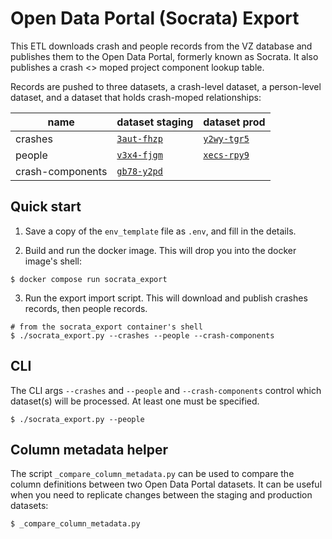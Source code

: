 # Open Data Portal (Socrata) Export

This ETL downloads crash and people records from the VZ database and publishes them to the Open Data Portal, formerly known as Socrata. It also publishes a crash <> moped project component lookup table.

Records are pushed to three datasets, a crash-level dataset, a person-level dataset, and a dataset that holds crash-moped relationships:

| name             | dataset staging                                                                                                                         | dataset prod                                                                                                                                    |
| ---------------- | --------------------------------------------------------------------------------------------------------------------------------------- | ----------------------------------------------------------------------------------------------------------------------------------------------- |
| crashes          | [`3aut-fhzp`](https://datahub.austintexas.gov/Transportation-and-Mobility/Test-Crash-Report-Data/3aut-fhzp/about_data)                  | [`y2wy-tgr5`](https://datahub.austintexas.gov/Transportation-and-Mobility/Austin-Crash-Report-Data-Crash-Level-Records/y2wy-tgr5/about_data)    |
| people           | [`v3x4-fjgm`](https://datahub.austintexas.gov/Transportation-and-Mobility/Test-Austin-Crash-Demographic-Statistics-incomplet/v3x4-fjgm) | [`xecs-rpy9`](https://data.austintexas.gov/Transportation-and-Mobility/Austin-Crash-Report-Data-Crash-Victim-Demographic-/xecs-rpy9/about_data) |
| crash-components | [`gb78-y2pd`](https://datahub.austintexas.gov/Transportation-and-Mobility/Vision-Zero-Crash-mobility-project-lookup-table/gb78-y2pd)    |                                                                                                                                                 |

## Quick start

1. Save a copy of the `env_template` file as `.env`, and fill in the details.

2. Build and run the docker image. This will drop you into the docker image's shell:

```shell
$ docker compose run socrata_export
```

3. Run the export import script. This will download and publish crashes records, then people records.

```shell
# from the socrata_export container's shell
$ ./socrata_export.py --crashes --people --crash-components
```

## CLI

The CLI args `--crashes` and `--people` and `--crash-components` control which dataset(s) will be processed. At least one must be specified.

```shell
$ ./socrata_export.py --people
```

## Column metadata helper

The script `_compare_column_metadata.py` can be used to compare the column definitions between two Open Data Portal datasets. It can be useful when you need to replicate changes between the staging and production datasets:

```shell
$ _compare_column_metadata.py
```
